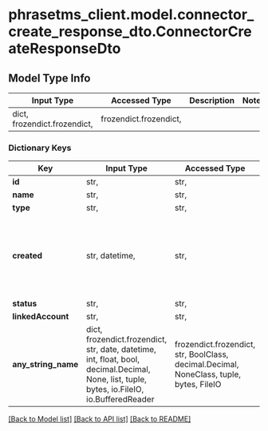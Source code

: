 # phrasetms_client.model.connector_create_response_dto.ConnectorCreateResponseDto

## Model Type Info

| Input Type                   | Accessed Type          | Description | Notes |
| ---------------------------- | ---------------------- | ----------- | ----- |
| dict, frozendict.frozendict, | frozendict.frozendict, |             |

### Dictionary Keys

| Key                 | Input Type                                                                                                                                  | Accessed Type                                                                           | Description                                                        | Notes                                               |
| ------------------- | ------------------------------------------------------------------------------------------------------------------------------------------- | --------------------------------------------------------------------------------------- | ------------------------------------------------------------------ | --------------------------------------------------- |
| **id**              | str,                                                                                                                                        | str,                                                                                    |                                                                    | [optional]                                          |
| **name**            | str,                                                                                                                                        | str,                                                                                    |                                                                    | [optional]                                          |
| **type**            | str,                                                                                                                                        | str,                                                                                    |                                                                    | [optional]                                          |
| **created**         | str, datetime,                                                                                                                              | str,                                                                                    |                                                                    | [optional] value must conform to RFC-3339 date-time |
| **status**          | str,                                                                                                                                        | str,                                                                                    |                                                                    | [optional]                                          |
| **linkedAccount**   | str,                                                                                                                                        | str,                                                                                    |                                                                    | [optional]                                          |
| **any_string_name** | dict, frozendict.frozendict, str, date, datetime, int, float, bool, decimal.Decimal, None, list, tuple, bytes, io.FileIO, io.BufferedReader | frozendict.frozendict, str, BoolClass, decimal.Decimal, NoneClass, tuple, bytes, FileIO | any string name can be used but the value must be the correct type | [optional]                                          |

[[Back to Model list]](../../README.md#documentation-for-models) [[Back to API list]](../../README.md#documentation-for-api-endpoints) [[Back to README]](../../README.md)
